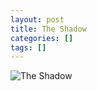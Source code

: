 ```yaml
---
layout: post
title: The Shadow
categories: []
tags: []
---
```

![The Shadow](https://m.media-amazon.com/images/M/MV5BOTA2YTFhZGUtZjM3YS00Y2I4LThlMmEtZmNjMTJiNzE2ZGYzXkEyXkFqcGdeQXVyNjExODE1MDc@._V1.jpg)
